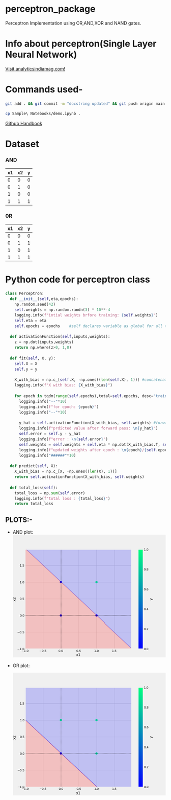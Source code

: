 # perceptron_package
Perceptron Implementation using OR,AND,XOR and NAND gates.

# Info about perceptron(Single Layer Neural Network)
<a href="https://analyticsindiamag.com/perceptron-is-the-only-neural-network-without-any-hidden-layer/">Visit analyticsindiamag.com!</a>
# Commands used-

```bash
git add . && git commit -m "docstring updated" && git push origin main
```

```bash
cp Sample\ Notebooks/demo.ipynb .
```
[Github Handbook](https://guides.github.com/introduction/git-handbook/)

# Dataset
### AND
x1 | x2 | y         
-|-|-
0|0|0
0|1|0
1|0|0
1|1|1
### 0R
x1 | x2 | y
-|-|-
0|0|0
0|1|1
1|0|1
1|1|1
    
# Python code for perceptron class
```python
class Perceptron:
  def __init__(self,eta,epochs):
    np.random.seed(42)
    self.weights = np.random.randn(3) * 10**-4
    logging.info(f"intial weights brfore training: {self.weights}")
    self.eta = eta
    self.epochs = epochs    #self declares variable as global for all the methods

  def activationFunction(self,inputs,weights): 
    z = np.dot(inputs,weights)
    return np.where(z>0, 1,0)
  
  def fit(self, X, y):
    self.X = X 
    self.y = y

    X_with_bias = np.c_[self.X, -np.ones((len(self.X), 1))] #concatenation of X and bias 
    logging.info(f"X with bias: {X_with_bias}")

    for epoch in tqdm(range(self.epochs),total=self.epochs, desc="training the model"):
      logging.info("--"*10)
      logging.info(f"for epoch: {epoch}")
      logging.info("--"*10)

      y_hat = self.activationFunction(X_with_bias, self.weights) #forward propogation
      logging.info(f"prdicted value after forward pass: \n{y_hat}")
      self.error = self.y - y_hat
      logging.info(f"error : \n{self.error}")
      self.weights = self.weights + self.eta * np.dot(X_with_bias.T, self.error) #backward propogation
      logging.info(f"updated weights after epoch : \n{epoch}/{self.epochs} : \n{self.weights}")
      logging.info("######"*10)

  def predict(self, X):
    X_with_bias = np.c_[X, -np.ones((len(X), 1))]
    return self.activationFunction(X_with_bias, self.weights)

  def total_loss(self):
    total_loss = np.sum(self.error)
    logging.info(f"total loss : {total_loss}")
    return total_loss


```

## PLOTS:-
* AND plot:
![and plot](plots/and.png)

* OR plot: 

    ![or plot](plots/or.png)

